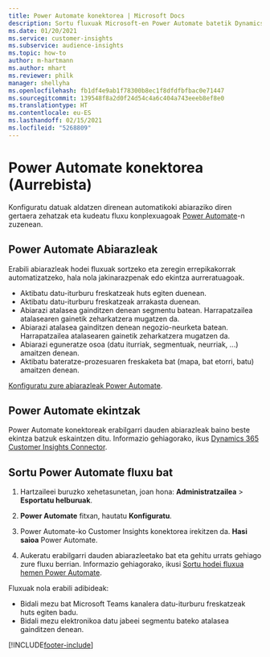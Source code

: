 ```yaml
---
title: Power Automate konektorea | Microsoft Docs
description: Sortu fluxuak Microsoft-en Power Automate batetik Dynamics 365 Customer Insights.
ms.date: 01/20/2021
ms.service: customer-insights
ms.subservice: audience-insights
ms.topic: how-to
author: m-hartmann
ms.author: mhart
ms.reviewer: philk
manager: shellyha
ms.openlocfilehash: fb1df4e9ab1f78300b8ec1f8dfdfbfbac0e71447
ms.sourcegitcommit: 139548f8a2d0f24d54c4a6c404a743eeeb8ef8e0
ms.translationtype: HT
ms.contentlocale: eu-ES
ms.lasthandoff: 02/15/2021
ms.locfileid: "5268809"
---
```

# <a name="power-automate-connector-preview"></a>Power Automate konektorea (Aurrebista)

Konfiguratu datuak aldatzen direnean automatikoki abiaraziko diren gertaera zehatzak eta kudeatu fluxu konplexuagoak [Power Automate](https://flow.microsoft.com/)-n zuzenean.

## <a name="power-automate-triggers"></a>Power Automate Abiarazleak

Erabili abiarazleak hodei fluxuak sortzeko eta zeregin errepikakorrak automatizatzeko, hala nola jakinarazpenak edo ekintza aurreratuagoak. 

- Aktibatu datu-iturburu freskatzeak huts egiten duenean. 
- Aktibatu datu-iturburu freskatzeak arrakasta duenean.
- Abiarazi atalasea gainditzen denean segmentu batean. Harrapatzailea atalasearen gainetik zeharkatzera mugatzen da.
- Abiarazi atalasea gainditzen denean negozio-neurketa batean. Harrapatzailea atalasearen gainetik zeharkatzera mugatzen da.
- Abiarazi eguneratze osoa (datu iturriak, segmentuak, neurriak, ...) amaitzen denean.
- Aktibatu bateratze-prozesuaren freskaketa bat (mapa, bat etorri, batu) amaitzen denean.

[Konfiguratu zure abiarazleak Power Automate](https://flow.microsoft.com/connectors/shared_customerinsights/dynamics-365-customer-insights-connector/).

## <a name="power-automate-actions"></a>Power Automate ekintzak
Power Automate konektoreak erabilgarri dauden abiarazleak baino beste ekintza batzuk eskaintzen ditu. Informazio gehiagorako, ikus [Dynamics 365 Customer Insights Connector](https://docs.microsoft.com/connectors/customerinsights/).

## <a name="create-a-power-automate-flow"></a>Sortu Power Automate fluxu bat

1. Hartzaileei buruzko xehetasunetan, joan hona: **Administratzailea** > **Esportatu helburuak**.

1. **Power Automate** fitxan, hautatu **Konfiguratu**.

1. Power Automate-ko Customer Insights konektorea irekitzen da. **Hasi saioa** Power Automate.

1. Aukeratu erabilgarri dauden abiarazleetako bat eta gehitu urrats gehiago zure fluxu berrian. Informazio gehiagorako, ikusi [Sortu hodei fluxua hemen Power Automate](https://docs.microsoft.com/power-automate/get-started-logic-flow).

Fluxuak nola erabili adibideak: 
- Bidali mezu bat Microsoft Teams kanalera datu-iturburu freskatzeak huts egiten badu. 
- Bidali mezu elektronikoa datu jabeei segmentu bateko atalasea gainditzen denean.



[!INCLUDE[footer-include](../includes/footer-banner.md)]